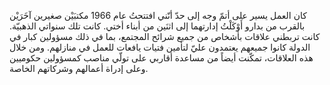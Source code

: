 كان العمل يسير على أتمّ وجه إلى حدّ أنّني افتتحتُ عام 1966 مكتبَيْن صغيرين آخَرَيْن بالقرب من بدارو أَوْكَلْتُ إدارتهما إلى اثنَين من أبناء أختي. كانت تلك سنواتي الذهبيّة. كانت تربطني علاقات بأشخاص من جميع شرائح المجتمع، بما في ذلك مسؤولين كبار في الدولة كانوا جميعهم يعتمدون عليّ لتأمين فتيات يافعات للعمل في منازلهم. ومن خلال هذه العلاقات، تمكّنت أيضاً من مساعدة أقاربي على تولّي مناصب كمسؤولين حكوميين وعلى إدراة أعمالهم وشركاتهم الخاصة.
